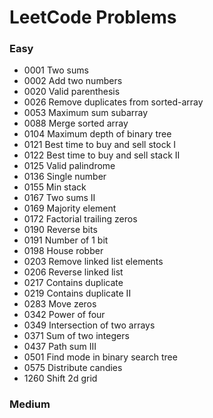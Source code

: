 # LeetCode Problems

### Easy

* 0001 Two sums
* 0002 Add two numbers
* 0020 Valid parenthesis
* 0026 Remove duplicates from sorted-array
* 0053 Maximum sum subarray
* 0088 Merge sorted array
* 0104 Maximum depth of binary tree
* 0121 Best time to buy and sell stock I
* 0122 Best time to buy and sell stack II
* 0125 Valid palindrome
* 0136 Single number
* 0155 Min stack
* 0167 Two sums II
* 0169 Majority element
* 0172 Factorial trailing zeros
* 0190 Reverse bits
* 0191 Number of 1 bit
* 0198 House robber
* 0203 Remove linked list elements
* 0206 Reverse linked list
* 0217 Contains duplicate
* 0219 Contains duplicate II
* 0283 Move zeros
* 0342 Power of four
* 0349 Intersection of two arrays
* 0371 Sum of two integers
* 0437 Path sum III
* 0501 Find mode in binary search tree
* 0575 Distribute candies
* 1260 Shift 2d grid

### Medium 
